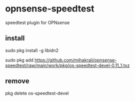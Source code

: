 # opnsense-speedtest
speedtest plugin for OPNsense

## install
sudo pkg install -g libidn2

sudo pkg add https://github.com/mihakralj/opnsense-speedtest/raw/main/work/pkg/os-speedtest-devel-0.11_1.txz

## remove
pkg delete os-speedtest-devel
